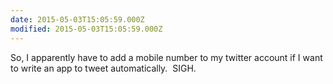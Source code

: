 ```yaml
---
date: 2015-05-03T15:05:59.000Z
modified: 2015-05-03T15:05:59.000Z
---
```


  So, I apparently have to add a mobile number to my twitter account if I want to write an app to tweet automatically. &nbsp;SIGH.
